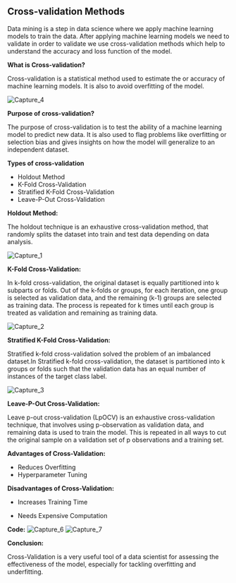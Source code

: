 ## Cross-validation Methods

Data mining is a step in data science where we apply machine learning models to train the data. After applying machine learning models we need to validate in order to validate we use cross-validation methods which help to understand the accuracy and loss function of the model.

**What is Cross-validation?**

Cross-validation is a statistical method used to estimate the or accuracy of machine learning models. It is also to avoid overfitting of the model.

![Capture_4](https://user-images.githubusercontent.com/79050917/134687595-e85170ad-7cc7-46ac-b902-005feca2c13a.PNG)

**Purpose of cross-validation?**

The purpose of cross-validation is to test the ability of a machine learning model to predict new data. It is also used to flag problems like overfitting or selection bias and gives insights on how the model will generalize to an independent dataset.
 
**Types of cross-validation**
- Holdout Method
- K-Fold Cross-Validation
- Stratified K-Fold Cross-Validation
- Leave-P-Out Cross-Validation

**Holdout Method:**

The holdout technique is an exhaustive cross-validation method, that randomly splits the dataset into train and test data depending on data analysis.

![Capture_1](https://user-images.githubusercontent.com/79050917/134687703-1e3f46fd-90e4-404f-8c35-872640223352.PNG)


**K-Fold Cross-Validation:**

In k-fold cross-validation, the original dataset is equally partitioned into k subparts or folds. Out of the k-folds or groups, for each iteration, one group is selected as validation data, and the remaining (k-1) groups are selected as training data. The process is repeated for k times until each group is treated as validation and remaining as training data.

![Capture_2](https://user-images.githubusercontent.com/79050917/134687745-896932f5-cb39-45f8-8464-1396db04676b.PNG)


**Stratified K-Fold Cross-Validation:**

Stratified k-fold cross-validation solved the problem of an imbalanced dataset.In Stratified k-fold cross-validation, the dataset is partitioned into k groups or folds such that the validation data has an equal number of instances of the target class label.

![Capture_3](https://user-images.githubusercontent.com/79050917/134687777-6e5cb582-013e-47be-9c0e-ba63056ad558.PNG)


**Leave-P-Out Cross-Validation:**

Leave p-out cross-validation (LpOCV) is an exhaustive cross-validation technique, that involves using p-observation as validation data, and remaining data is used to train the model. This is repeated in all ways to cut the original sample on a validation set of p observations and a training set.

**Advantages of Cross-Validation:**
 - Reduces Overfitting
 - Hyperparameter Tuning
 
**Disadvantages of Cross-Validation:**
 
- Increases Training Time
 
- Needs Expensive Computation



**Code:**
![Capture_6](https://user-images.githubusercontent.com/79050917/134779713-4d31a27f-f66b-410b-81ba-2f64c0c1f8f2.PNG)
![Capture_7](https://user-images.githubusercontent.com/79050917/134779717-697ebc63-8937-4805-a6aa-b2471cfdbac3.PNG)

**Conclusion:**

Cross-Validation is a very useful tool of a data scientist for assessing the effectiveness of the model, especially for tackling overfitting and underfitting.


